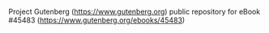 Project Gutenberg (https://www.gutenberg.org) public repository for eBook #45483 (https://www.gutenberg.org/ebooks/45483)
